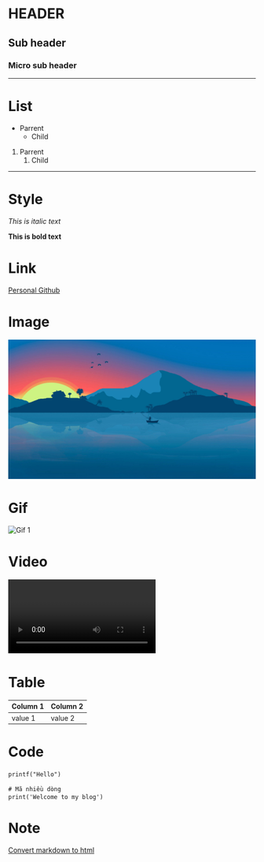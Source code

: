 # HEADER
## Sub header
### Micro sub header
---
# List
* Parrent
  * Child
1. Parrent
   1. Child
---
# Style
*This is italic text*

**This is bold text**

# Link
[Personal Github](https://github.com/DucLee1509)

# Image
![Image 1](images/image.jpg)

# Gif
![Gif 1](images/animal.gif)

# Video
![Video 1](videos/animal.mp4)

# Table
| Column 1 | Column 2 |
|----------|----------|
| value 1  | value 2  |

# Code
`printf("Hello")`
```
# Mã nhiều dòng
print('Welcome to my blog')
```
# Note
[Convert markdown to html](https://markdowntohtml.com/)

